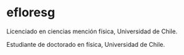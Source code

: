 # efloresg
Licenciado en ciencias mención física, Universidad de Chile. 

Estudiante de doctorado en física, Universidad de Chile.

